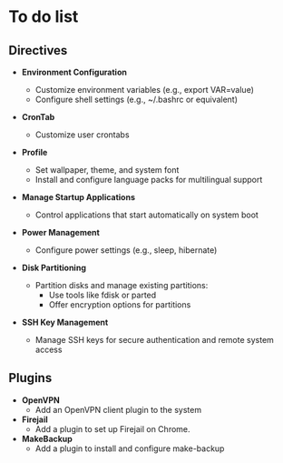 # To do list

## Directives

- **Environment Configuration**
  - Customize environment variables (e.g., export VAR=value)
  - Configure shell settings (e.g., ~/.bashrc or equivalent)

- **CronTab**
  - Customize user crontabs

- **Profile**
  - Set wallpaper, theme, and system font
  - Install and configure language packs for multilingual support

- **Manage Startup Applications**
  - Control applications that start automatically on system boot

- **Power Management**
  - Configure power settings (e.g., sleep, hibernate)

- **Disk Partitioning**
  - Partition disks and manage existing partitions:
    - Use tools like fdisk or parted
    - Offer encryption options for partitions

- **SSH Key Management**
  - Manage SSH keys for secure authentication and remote system access

## Plugins

- **OpenVPN**
  - Add an OpenVPN client plugin to the system
- **Firejail**
  - Add a plugin to set up Firejail on Chrome.
- **MakeBackup**
  - Add a plugin to install and configure make-backup
